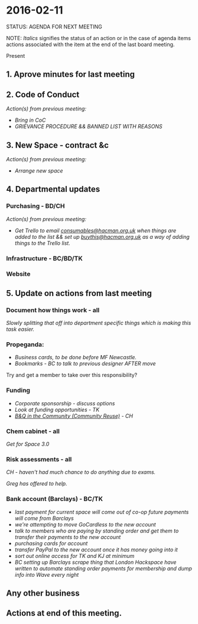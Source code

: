 # 2016-02-11

STATUS: AGENDA FOR NEXT MEETING

NOTE: *Italics* signifies the status of an action or in the case of agenda items actions associated with the item at the end of the last board meeting.

Present

## 1. Aprove minutes for last meeting
## 2. Code of Conduct

*Action(s) from previous meeting:*

- *Bring in CoC*
- *GRIEVANCE PROCEDURE && BANNED LIST WITH REASONS*

## 3. New Space - contract &c

*Action(s) from previous meeting:*

- *Arrange new space*

## 4. Departmental updates

### Purchasing - BD/CH

*Action(s) from previous meeting:*

- *Get Trello to email consumables@hacman.org.uk when things are added to the list && set up buythis@hacman.org.uk as a way of adding things to the Trello list.*

### Infrastructure - BC/BD/TK
### Website

## 5. Update on actions from last meeting

### Document how things work - all

*Slowly splitting that off into department specific things which is making this task easier.*

### Propeganda:

- *Business cards, to be done before MF Newcastle.*
- *Bookmarks - BC to talk to previous designer AFTER move*

Try and get a member to take over this responsibility?

### Funding
- *Corporate sponsorship - discuss options*
- *Look at funding opportunities - TK*
- *[B&Q in the Community (Community Reuse)](http://www.diy.com/corporate/community/) - CH*

### Chem cabinet - all

*Get for Space 3.0*

### Risk assessments - all

*CH - haven't had much chance to do anything due to exams.*

*Greg has offered to help.*

### Bank account (Barclays) - BC/TK

- *last payment for current space will come out of co-op future payments will come from Barclays*
- *we're attempting to move GoCardless to the new account*
- *talk to members who are paying by standing order and get them to transfer their payments to the new account*
- *purchasing cards for account*
- *transfer PayPal to the new account once it has money going into it*
- *sort out online access for TK and KJ at minimum*
- *BC setting up Barclays scrape thing that London Hackspace have written to automate standing order payments for membership and dump info into Wave every night*

## Any other business


## Actions at end of this meeting.